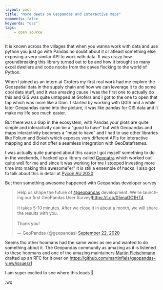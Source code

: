 ```yaml
---
layout: post
title: "More deets on Geopandas and Interactive maps"
comments: false
keywords: "oss"
tags:
    - open source
---
```


It is known across the villages that when you wanna work with data and use python you just go with Pandas no doubt about it or atleast something else exposing a very similar API to work with data. It was crazy how groundbreaking this library turned out to be and how it brought so many excel dwellers and code noobs from the caves flocking to the world of Python.

When I joined as an intern at Grofers my first real work had me explore the Geospatial data in the supply chain and how we can leverage it to do some cool data stuff, and it was amazing cause I was the first one to actually do this and GIS was quite untapped at Grofers and I got to the one to open that tap which was more like a Dam. I started by working with QGIS and a while later Geopandas came into the picture, it was like pandas for GIS data and it make my life soo much easier.

But there was a Gap in the ecosystem, with Pandas your plots are quite simple and interactivity can be a "good to have" but with Geopandas and maps interactivity becomes a "must to have" and I had to use other libraries like Folium and Bokeh which exposes very different APIs for interactive mapping and did not offer a seamless integration with GeoDataframes.

I was actually quite pumped about this cause I got myself something to do in the weekends, I hacked up a library called [Geopatra](http://sangarshanan.com/2020/02/20/geopatra/) which worked out quite well for me and since it was working for me I stopped investing more time into making this awesome"er" it is still a ensemble of hacks. I also got to talk about this in detail at [Pycon AU 2020](https://www.youtube.com/watch?v=kmvLn4Iagwo)

But then something awesome happened with Geopandas developer survey

<blockquote class="twitter-tweet"><p lang="en" dir="ltr">Help us shape the future of <a href="https://twitter.com/geopandas?ref_src=twsrc%5Etfw">@geopandas</a> development. We&#39;re launching our first GeoPandas User Survey!<a href="https://t.co/05maOC1HT4">https://t.co/05maOC1HT4</a><br><br>It takes 5-10 minutes. After we close it in about a month, we will share the results with you. <br><br>Thank you!</p>&mdash; GeoPandas (@geopandas) <a href="https://twitter.com/geopandas/status/1308375400897277956?ref_src=twsrc%5Etfw">September 22, 2020</a></blockquote> <script async src="https://platform.twitter.com/widgets.js" charset="utf-8"></script>

Seems tho other hoomans had the same woes as me and wanted to do something about it. The Geopandas community as amazing as it is listened to these hoomans and one of the amazing maintainers [Martin Fleischmann](https://github.com/martinfleis) drafted up an RFC for it over on <https://github.com/martinfleis/geopandas-view/issues/1>

I am super excited to see where this leads 🤞

:wq